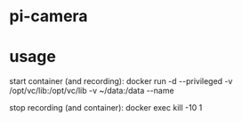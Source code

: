 # pi-camera

# usage

start container (and recording):
docker run -d --privileged -v /opt/vc/lib:/opt/vc/lib -v ~/data:/data --name <container-name> <image-name>

stop recording (and container):
docker exec <container-name> kill -10 1
